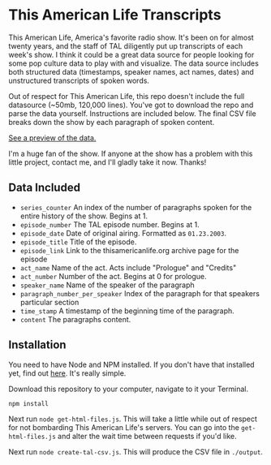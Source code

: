 This American Life Transcripts
==============================

This American Life, America's favorite radio show. It's been on for almost twenty years, and the staff of TAL diligently put up transcripts of each week's show. I think it could be a great data source for people looking for some pop culture data to play with and visualize. The data source includes both structured data (timestamps, speaker names, act names, dates) and unstructured transcripts of spoken words.

Out of respect for This American Life, this repo doesn't include the full datasource (~50mb, 120,000 lines). You've got to download the repo and parse the data yourself. Instructions are included below. The final CSV file breaks down the show by each paragraph of spoken content.

[See a preview of the data.](www.google.com/)

I'm a huge fan of the show. If anyone at the show has a problem with this little project, contact me, and I'll gladly take it now. Thanks!

Data Included
-------------
* `series_counter` An index of the number of paragraphs spoken for the entire history of the show. Begins at 1.
* `episode_number` The TAL episode number. Begins at 1.
* `episode_date` Date of original airing. Formatted as `01.23.2003`.
* `episode_title` Title of the episode.
* `episode_link` Link to the thisamericanlife.org archive page for the episode
* `act_name` Name of the act. Acts include "Prologue" and "Credits"
* `act_number` Number of the act. Begins at 0 for prologue.
* `speaker_name` Name of the speaker of the paragraph
* `paragraph_number_per_speaker` Index of the paragraph for that speakers particular section
* `time_stamp` A timestamp of the beginning time of the paragraph.
* `content` The paragraphs content.

Installation
------------
You need to have Node and NPM installed. If you don't have that installed yet, find out [here]('http://nodejs.org/download/'). It's really simple.

Download this repository to your computer, navigate to it your Terminal.

    npm install

Next run `node get-html-files.js`. This will take a little while out of respect for not bombarding This American Life's servers. You can go into the `get-html-files.js` and alter the wait time between requests if you'd like.

Next run `node create-tal-csv.js`. This will produce the CSV file in `./output`.
